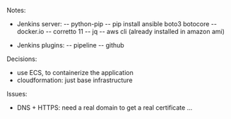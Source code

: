 Notes:
- Jenkins server:
-- python-pip
-- pip install ansible boto3 botocore
-- docker.io
-- corretto 11
-- jq
-- aws cli (already installed in amazon ami)

- Jenkins plugins: 
-- pipeline
-- github

Decisions:
- use ECS, to containerize the application
- cloudformation: just base infrastructure

Issues:
- DNS + HTTPS: need a real domain to get a real certificate ...